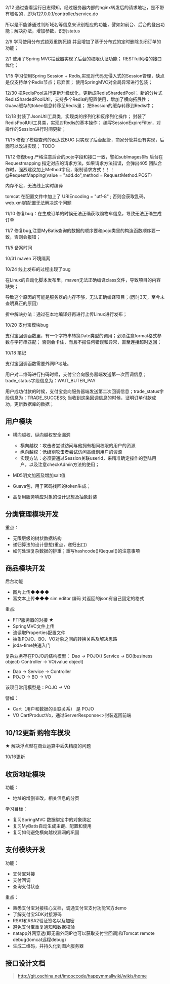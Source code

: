 2/12
通过查看运行日志得知，经过服务器内部的nginx转发后的请求地址，是不带有域名的，即为127.0.0.1/controller/service.do

所以是不能够通过判断域名等信息来识别相应的功能，譬如如前台、后台的登出功能；解决办法，增加参数，识别status

2/9
学习使用分布式锁双重防死锁
并且增加了基于分布式的定时删除关闭订单的功能；


2/1
使用了Spring MVC拦截器实现了后台的权限认证功能；
RESTful风格的接口优化；

1/15
学习使用Spring Session + Redis,实现对代码无侵入式的Session管理，缺点是仅支持单个Redis节点；已弃置；
使用SpringMVC对全局异常进行包装；

12/30
把RedisPool进行更新升级优化，更新成RedisShardedPool；
新的分片式RedisShardedPoolUtil，支持多个Redis的配置使用，增加了横向拓展性；
Guava缓存的token信息转移至Redis里；
把Session的缓存转移到Redis中；

12/18
封装了JsonUtil工具类，实现类的序列化和反序列化操作；
封装了RedisPoolUtil工具类，实现对Redis的基本操作；
编写SessionExpireFilter，对操作的Session进行时间更新；

11/15 
修復了模糊查询的表达式BUG
只实现了后台超管，商家分管并没有实现，后面可以改进实现； TODO

11/12
修復bug 严格注意后台的pojo字段和接口一致，譬如subImages带s
后台在Requestmapping 指定对应的请求方法，如果请求方法错误，会弹出405
团队合作时，强烈建议加上Method字段，限制请求方式！！！
@RequestMapping(value = "add.do",method = RequestMethod.POST)

内存不足，无法线上实时编译

tomcat 在配置文件中加上了 URIEncoding = "utf-8" ;
否则会获取乱码，web.xml的配置无法解决这个问题

11/10
修复bug：在生成订单的时候无法正确获取购物车信息，导致无法正确生成订单

11/7
修复bug,注意MyBatis查询的数据的顺序要和pojo类里的构造函数顺序要一致，否则会报错；

11/5
备案时间

10/31
maven 环境隔离

10/24 线上发布的过程出现了bug

在Linux的自动化脚本发布里，maven无法正确编译class文件，导致项目的内容缺失；

导致这个原因的可能是服务器的内存不够，无法正确编译项目；(历时3天，至今未查明真正的原因)

折中解决办法：通过在本地编译好再进行上传Linux进行发布；


10/20 支付宝模块bug

支付宝回调函数里，有一个字符串转换Date类型的调用；必须注意format格式参数与字符串匹配；
否则会卡住，而且不报任何错误和异常，直至连接超时返回；


10/18 笔记

支付宝回调函数需要外网IP地址。

用户对二维码进行扫码时候，支付宝会向服务器端发送第一次回调信息；trade_status字段信息为：WAIT_BUTER_PAY

用户成功付款的时候，支付宝会向服务器端发送第二次回调信息；trade_status字段信息为：TRADE_SUCCESS; 当收到这条回调信息的时候，证明订单付款成功，更新数据库的数据；



用户模块
-

- 横向越权、纵向越权安全漏洞 
    - 横向越权：攻击者尝试访问与他拥有相同权限的用户的资源
    - 纵向越权：低级别攻击者尝试访问高级别用户的资源
    - 实现方法：必须要通过Session关联userId，来精准确定操作的登陆用户，以及注意checkAdmin方法的使用；
    
- MD5明文加密及增加salt值
- Guava包，用于密码找回的token生成；
- 高复用服务响应对象的设计思想及抽象封装

分类管理模块开发
- 

重点：
- 无限层级的树状数据结构
- 递归算法的设计思想(重点，递归出口)
- 如何处理复杂数据的排重；重写hashcode()和equal()的注意事项

商品模块开发
-

后台功能
- 图片上传◆◆◆◆
- 富文本上传◆◆◆ sim editor 编码 对返回的json有自己固定的格式

重点:
- FTP服务器的对接 ★
- SpringMVC文件上传
- 流读取Properties配置文件
- 抽象POJO、BO、VO对象之间的转换关系及解决思路
- joda-time快速入门

复杂业务存在POJO的结构模型：
Dao -> POJO()
Service -> BO(business object)
Controller -> VO(value object)

- Dao -> Service -> Controller
- POJO -> BO -> VO

该项目常用模型是：POJO -> VO

譬如：
- Cart（用户和数据的关联关系）  是 POJO
- VO CartProductVo，通过ServerResponse<>封装返回前端

10/12更新
购物车模块
-

★ 解决浮点型在商业运算中丢失精度的问题


10/16更新 

收货地址模块
-

功能：
- 地址的增删查改，相关信息的分页

学习目标：
- 复习SpringMVC 数据绑定中的对象绑定
- 复习MyBatis自动生成主键、配置和使用
- 复习如何避免横向越权漏洞的巩固


支付模块开发
- 

功能：
- 支付宝对接
- 支付回调
- 查询支付状态

重点：

- 熟悉支付宝对接核心文档，调通支付宝支付功能官方demo
- 了解支付宝SDK对接源码
- RSA1和RSA2验证签名以及加密
- 避免支付宝重复通知和数据校验
- natapp外网穿透(即无需外网IP也可以获取支付宝回调)和Tomcat remote debug(tomcat远程debug)
- 生成二维码，并持久化到图片服务器


接口设计文档
- 

> http://git.oschina.net/imooccode/happymmallwiki/wikis/home

